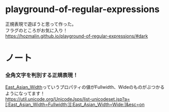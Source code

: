 # playground-of-regular-expressions
正規表現で遊ぼうと思って作った。<br>
フラグのところがお気に入り！<br>
https://hozmalin.github.io/playground-of-regular-expressions/#dark
# ノート
### 全角文字を判別する正規表現！
[East_Asian_Width](https://util.unicode.org/UnicodeJsps/properties.jsp#:text:=East_Asian_Width)っていうプロパティの値がFullwidth、Wideのものがぶつかるようになってます！<br>
https://util.unicode.org/UnicodeJsps/list-unicodeset.jsp?a=[:East_Asian_Width=Fullwidth:][:East_Asian_Width=Wide:]&esc=on
